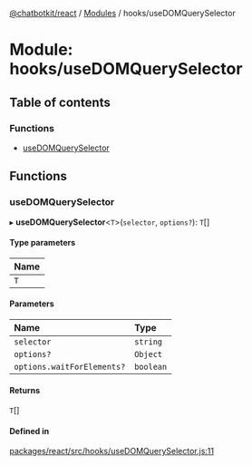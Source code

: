 [@chatbotkit/react](../README.md) / [Modules](../modules.md) / hooks/useDOMQuerySelector

# Module: hooks/useDOMQuerySelector

## Table of contents

### Functions

- [useDOMQuerySelector](hooks_useDOMQuerySelector.md#usedomqueryselector)

## Functions

### useDOMQuerySelector

▸ **useDOMQuerySelector**\<`T`\>(`selector`, `options?`): `T`[]

#### Type parameters

| Name |
| :------ |
| `T` |

#### Parameters

| Name | Type |
| :------ | :------ |
| `selector` | `string` |
| `options?` | `Object` |
| `options.waitForElements?` | `boolean` |

#### Returns

`T`[]

#### Defined in

[packages/react/src/hooks/useDOMQuerySelector.js:11](https://github.com/chatbotkit/node-sdk/blob/main/packages/react/src/hooks/useDOMQuerySelector.js#L11)
